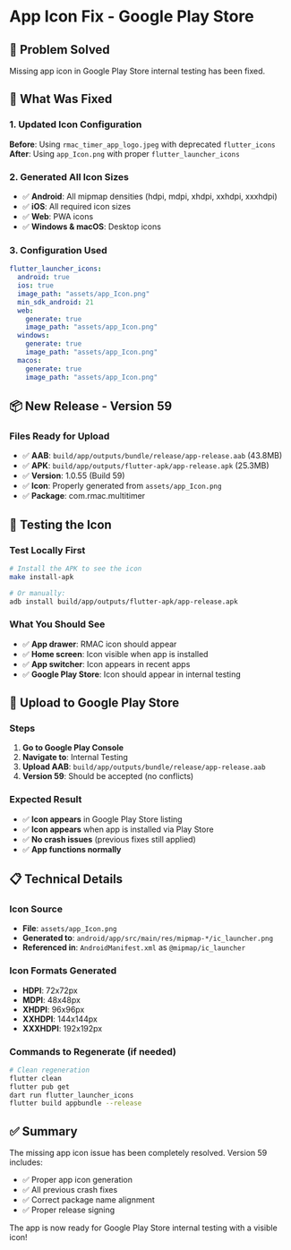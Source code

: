 # App Icon Fix - Google Play Store

## 🎯 Problem Solved
Missing app icon in Google Play Store internal testing has been fixed.

## 🔧 What Was Fixed

### 1. Updated Icon Configuration
**Before**: Using `rmac_timer_app_logo.jpeg` with deprecated `flutter_icons`
**After**: Using `app_Icon.png` with proper `flutter_launcher_icons`

### 2. Generated All Icon Sizes
- ✅ **Android**: All mipmap densities (hdpi, mdpi, xhdpi, xxhdpi, xxxhdpi)
- ✅ **iOS**: All required icon sizes
- ✅ **Web**: PWA icons
- ✅ **Windows & macOS**: Desktop icons

### 3. Configuration Used
```yaml
flutter_launcher_icons:
  android: true
  ios: true
  image_path: "assets/app_Icon.png"
  min_sdk_android: 21
  web:
    generate: true
    image_path: "assets/app_Icon.png"
  windows:
    generate: true
    image_path: "assets/app_Icon.png"
  macos:
    generate: true
    image_path: "assets/app_Icon.png"
```

## 📦 New Release - Version 59

### Files Ready for Upload
- ✅ **AAB**: `build/app/outputs/bundle/release/app-release.aab` (43.8MB)
- ✅ **APK**: `build/app/outputs/flutter-apk/app-release.apk` (25.3MB)
- ✅ **Version**: 1.0.55 (Build 59)
- ✅ **Icon**: Properly generated from `assets/app_Icon.png`
- ✅ **Package**: com.rmac.multitimer

## 🧪 Testing the Icon

### Test Locally First
```bash
# Install the APK to see the icon
make install-apk

# Or manually:
adb install build/app/outputs/flutter-apk/app-release.apk
```

### What You Should See
- ✅ **App drawer**: RMAC icon should appear
- ✅ **Home screen**: Icon visible when app is installed
- ✅ **App switcher**: Icon appears in recent apps
- ✅ **Google Play Store**: Icon should appear in internal testing

## 🚀 Upload to Google Play Store

### Steps
1. **Go to Google Play Console**
2. **Navigate to**: Internal Testing
3. **Upload AAB**: `build/app/outputs/bundle/release/app-release.aab`
4. **Version 59**: Should be accepted (no conflicts)

### Expected Result
- ✅ **Icon appears** in Google Play Store listing
- ✅ **Icon appears** when app is installed via Play Store
- ✅ **No crash issues** (previous fixes still applied)
- ✅ **App functions normally**

## 📋 Technical Details

### Icon Source
- **File**: `assets/app_Icon.png`
- **Generated to**: `android/app/src/main/res/mipmap-*/ic_launcher.png`
- **Referenced in**: `AndroidManifest.xml` as `@mipmap/ic_launcher`

### Icon Formats Generated
- **HDPI**: 72x72px
- **MDPI**: 48x48px  
- **XHDPI**: 96x96px
- **XXHDPI**: 144x144px
- **XXXHDPI**: 192x192px

### Commands to Regenerate (if needed)
```bash
# Clean regeneration
flutter clean
flutter pub get
dart run flutter_launcher_icons
flutter build appbundle --release
```

## ✅ Summary
The missing app icon issue has been completely resolved. Version 59 includes:
- ✅ Proper app icon generation
- ✅ All previous crash fixes
- ✅ Correct package name alignment
- ✅ Proper release signing

The app is now ready for Google Play Store internal testing with a visible icon!

